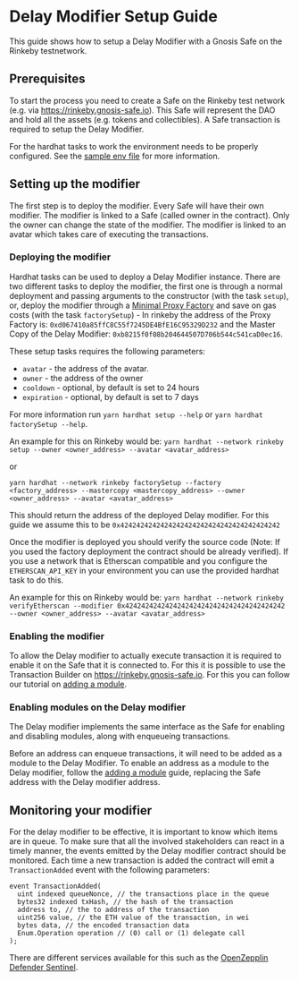 # Delay Modifier Setup Guide

This guide shows how to setup a Delay Modifier with a Gnosis Safe on the Rinkeby testnetwork.

## Prerequisites

To start the process you need to create a Safe on the Rinkeby test network (e.g. via https://rinkeby.gnosis-safe.io). This Safe will represent the DAO and hold all the assets (e.g. tokens and collectibles). A Safe transaction is required to setup the Delay Modifier.

For the hardhat tasks to work the environment needs to be properly configured. See the [sample env file](../.env.sample) for more information.

## Setting up the modifier

The first step is to deploy the modifier. Every Safe will have their own modifier. The modifier is linked to a Safe (called owner in the contract). Only the owner can change the state of the modifier. The modifier is linked to an avatar which takes care of executing the transactions.

### Deploying the modifier

Hardhat tasks can be used to deploy a Delay Modifier instance. There are two different tasks to deploy the modifier, the first one is through a normal deployment and passing arguments to the constructor (with the task `setup`), or, deploy the modifier through a [Minimal Proxy Factory](https://eips.ethereum.org/EIPS/eip-1167) and save on gas costs (with the task `factorySetup`) - In rinkeby the address of the Proxy Factory is: `0xd067410a85ffC8C55f7245DE4BfE16C95329D232` and the Master Copy of the Delay Modifier: `0xb8215f0f08b204644507D706b544c541caD0ec16`.

These setup tasks requires the following parameters:

- `avatar` - the address of the avatar.
- `owner` - the address of the owner
- `cooldown` - optional, by default is set to 24 hours
- `expiration` - optional, by default is set to 7 days

For more information run `yarn hardhat setup --help` or `yarn hardhat factorySetup --help`.

An example for this on Rinkeby would be:
`yarn hardhat --network rinkeby setup --owner <owner_address> --avatar <avatar_address>`

or

`yarn hardhat --network rinkeby factorySetup --factory <factory_address> --mastercopy <mastercopy_address> --owner <owner_address> --avatar <avatar_address>`

This should return the address of the deployed Delay modifier. For this guide we assume this to be `0x4242424242424242424242424242424242424242`

Once the modifier is deployed you should verify the source code (Note: If you used the factory deployment the contract should be already verified). If you use a network that is Etherscan compatible and you configure the `ETHERSCAN_API_KEY` in your environment you can use the provided hardhat task to do this.

An example for this on Rinkeby would be:
`yarn hardhat --network rinkeby verifyEtherscan --modifier 0x4242424242424242424242424242424242424242 --owner <owner_address> --avatar <avatar_address>`

### Enabling the modifier

To allow the Delay modifier to actually execute transaction it is required to enable it on the Safe that it is connected to. For this it is possible to use the Transaction Builder on https://rinkeby.gnosis-safe.io. For this you can follow our tutorial on [adding a module](https://help.gnosis-safe.io/en/articles/4934427-add-a-module).

### Enabling modules on the Delay modifier

The Delay modifier implements the same interface as the Safe for enabling and disabling modules, along with enqueueing transactions.

Before an address can enqueue transactions, it will need to be added as a module to the Delay Modifier. To enable an address as a module to the Delay modifier, follow the [adding a module](https://help.gnosis-safe.io/en/articles/4934427-add-a-module) guide, replacing the Safe address with the Delay modifier address.

## Monitoring your modifier

For the delay modifier to be effective, it is important to know which items are in queue. To make sure that all the involved stakeholders can react in a timely manner, the events emitted by the Delay modifier contract should be monitored. Each time a new transaction is added the contract will emit a `TransactionAdded` event with the following parameters:
```
event TransactionAdded(
  uint indexed queueNonce, // the transactions place in the queue
  bytes32 indexed txHash, // the hash of the transaction
  address to, // the to address of the transaction
  uint256 value, // the ETH value of the transaction, in wei
  bytes data, // the encoded transaction data
  Enum.Operation operation // (0) call or (1) delegate call
);
```

There are different services available for this such as the [OpenZepplin Defender Sentinel](https://docs.openzeppelin.com/defender/sentinel).
